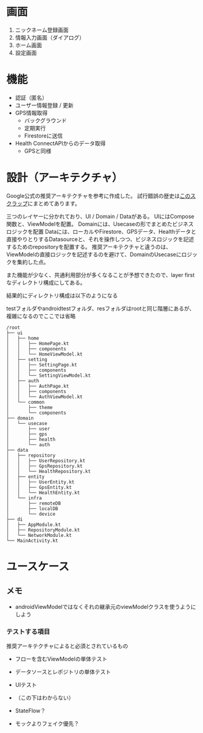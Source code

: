 # 画面
1. ニックネーム登録画面
2. 情報入力画面（ダイアログ）
3. ホーム画面
4. 設定画面

# 機能
- 認証（匿名）
- ユーザー情報登録 / 更新
- GPS情報取得
    - バックグラウンド
    - 定期実行
    - Firestoreに送信
- Health ConnectAPIからのデータ取得
    - GPSと同様

# 設計（アーキテクチャ）
Google公式の推奨アーキテクチャを参考に作成した。
試行錯誤の歴史は[このスクラップ](https://zenn.dev/shun1997/scraps/90916eb0f048b4)にまとめてあります。

三つのレイヤーに分かれており、UI / Domain / Dataがある。
UIにはCompose関数と、ViewModelを配置。
Domainには、Usecaseの形でまとめたビジネスロジックを配置
Dataには、ローカルやFirestore、GPSデータ、Healthデータと直接やりとりするDatasourceと、それを操作しつつ、ビジネスロジックを記述するためのrepositoryを配置する。
推奨アーキテクチャと違うのは、ViewModelの直接ロジックを記述するのを避けて、DomainのUsecaseにロジックを集約した点。

また機能が少なく、共通利用部分が多くなることが予想できたので、layer firstなディレクトリ構成にしてある。

結果的にディレクトリ構成は以下のようになる

testフォルダやandroidtestフォルダ、resフォルダはrootと同じ階層にあるが、複雑になるのでここでは省略
```
/root
├── ui
│   ├── home
│   │   ├── HomePage.kt
│   │   ├── components
│   │   └── HomeViewModel.kt
│   ├── setting
│   │   ├── SettingPage.kt
│   │   ├── components
│   │   └── SettingViewModel.kt
│   ├── auth
│   │   ├── AuthPage.kt
│   │   ├── components
│   │   └── AuthViewModel.kt
│   └── common
│       ├── theme
│       └── components
├── domain
│   └── usecase
│       ├── user
│       ├── gps
│       ├── health
│       └── auth
├── data
│   ├── repository
│   │   ├── UserRepository.kt
│   │   ├── GpsRepository.kt
│   │   └── HealthRepository.kt
│   ├── entity
│   │   ├── UserEntity.kt
│   │   ├── GpsEntity.kt
│   │   └── HealthEntity.kt
│   └── infra
│       ├── remoteDB
│       ├── localDB
│       └── device
├── di
│   ├── AppModule.kt
│   ├── RepositoryModule.kt
│   └── NetworkModule.kt
└── MainActivity.kt
```

# ユースケース


## メモ
- androidViewModelではなくそれの継承元のviewModelクラスを使うようにしよう

### テストする項目
推奨アーキテクチャによると必須とされているもの
- フローを含むViewModelの単体テスト
- データソースとレポジトリの単体テスト
- UIテスト

- （この下はわからない）
- StateFlow？
- モックよりフェイク優先？
